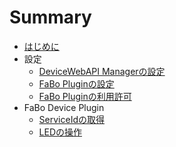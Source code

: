# Summary

* [はじめに](README.md)
* 設定
    * [DeviceWebAPI Managerの設定](setting.md)
    * [FaBo Pluginの設定](fabo.md)
    * [FaBo Pluginの利用許可](permission.md)
* FaBo Device Plugin
	* [ServiceIdの取得](fabo_servicid.md)
	* [LEDの操作](fabo_led.md)
